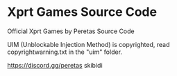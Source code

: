 # Xprt Games Source Code
Official Xprt Games by Peretas Source Code

UIM (Unblockable Injection Method) is copyrighted, read copyrightwarning.txt in the "uim" folder.



https://discord.gg/peretas
skibidi